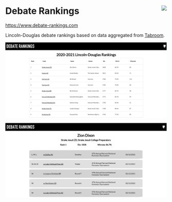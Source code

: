 # Debate Rankings <img align="right" src="https://github.com/acsmyth/debate-rankings/actions/workflows/health-check.yml/badge.svg" />

https://www.debate-rankings.com

Lincoln-Douglas debate rankings based on data aggregated from [Tabroom](https://www.tabroom.com/index/index.mhtml).

![](https://github.com/acsmyth/debate-rankings/blob/media/rankings_page.png)

![](https://github.com/acsmyth/debate-rankings/blob/media/debater_page.png)
